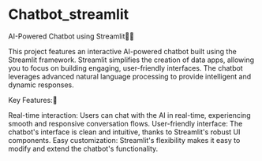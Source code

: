 # Chatbot_streamlit
AI-Powered Chatbot using Streamlit💬🤖


This project features an interactive AI-powered chatbot built using the Streamlit framework. Streamlit simplifies the creation of data apps, allowing you to focus on building engaging, user-friendly interfaces. The chatbot leverages advanced natural language processing to provide intelligent and dynamic responses.

Key Features:🔑


Real-time interaction: Users can chat with the AI in real-time, experiencing smooth and responsive conversation flows.
User-friendly interface: The chatbot's interface is clean and intuitive, thanks to Streamlit's robust UI components.
Easy customization: Streamlit's flexibility makes it easy to modify and extend the chatbot's functionality.
